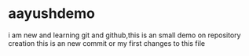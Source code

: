 # aayushdemo
i am new and learning git and github,this is an small demo on repository creation
this is an new commit or my first changes to this file 
